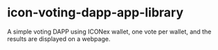 # icon-voting-dapp-app-library
A simple voting DAPP using ICONex wallet, one vote per wallet, and the results are displayed on a webpage.
